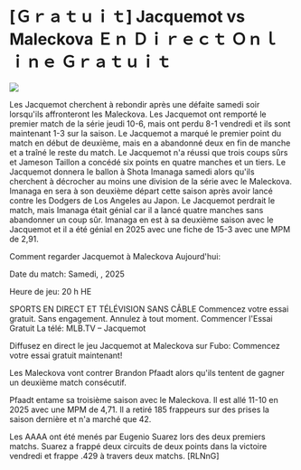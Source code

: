 # [Ｇｒａｔｕｉｔ] Jacquemot vs Maleckova Ｅｎ Ｄｉｒｅｃｔ Ｏｎｌｉｎｅ Ｇｒａｔｕｉｔ  
  
  
[![](https://i.imgur.com/qSNzIqt.png)](https://movie.rssnews.media/zAsbmgOL.php)  
  
Les Jacquemot cherchent à rebondir après une défaite samedi soir lorsqu'ils affronteront les Maleckova. Les Jacquemot ont remporté le premier match de la série jeudi 10-6, mais ont perdu 8-1 vendredi et ils sont maintenant 1-3 sur la saison. Le Jacquemot a marqué le premier point du match en début de deuxième, mais en a abandonné deux en fin de manche et a traîné le reste du match. Le Jacquemot n'a réussi que trois coups sûrs et Jameson Taillon a concédé six points en quatre manches et un tiers. Le Jacquemot donnera le ballon à Shota Imanaga samedi alors qu'ils cherchent à décrocher au moins une division de la série avec le Maleckova. Imanaga en sera à son deuxième départ cette saison après avoir lancé contre les Dodgers de Los Angeles au Japon. Le Jacquemot perdrait le match, mais Imanaga était génial car il a lancé quatre manches sans abandonner un coup sûr. Imanaga en est à sa deuxième saison avec le Jacquemot et il a été génial en 2025 avec une fiche de 15-3 avec une MPM de 2,91.

Comment regarder Jacquemot à Maleckova Aujourd'hui:

Date du match: Samedi, , 2025

Heure de jeu: 20 h HE

SPORTS EN DIRECT ET TÉLÉVISION SANS CÂBLE
Commencez votre essai gratuit. Sans engagement. Annulez à tout moment.
Commencer l'Essai Gratuit
La télé: MLB.TV – Jacquemot

Diffusez en direct le jeu Jacquemot at Maleckova sur Fubo: Commencez votre essai gratuit maintenant!

Les Maleckova vont contrer Brandon Pfaadt alors qu'ils tentent de gagner un deuxième match consécutif.

Pfaadt entame sa troisième saison avec le Maleckova. Il est allé 11-10 en 2025 avec une MPM de 4,71. Il a retiré 185 frappeurs sur des prises la saison dernière et n'a marché que 42.

Les AAAA ont été menés par Eugenio Suarez lors des deux premiers matchs. Suarez a frappé deux circuits de deux points dans la victoire vendredi et frappe .429 à travers deux matchs. [RLNnG]